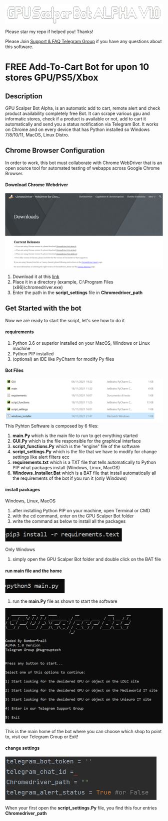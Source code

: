 <img src="Source/GPU_Scalper_Bot_ASCII.png">


Please star my repo if helped you! Thanks!

Please Join [Support & FAQ Telegram Group](https://t.me/HwGroupTech) if you have any questions about this software.

# FREE Add-To-Cart Bot for upon 10 stores GPU/PS5/Xbox

## Description
GPU Scalper Bot Alpha, is an automatic add to cart, remote alert and check product availability completely free Bot. It can scrape various gpu and informatic stores, check if a product is available or not, add to cart it automatically and send you a status notification via Telegram Bot. It works on Chrome and on every device that has Python installed so Windows 7/8/10/11, MacOS, Linux Distro.

## Chrome Browser Configuration
In order to work, this bot must collaborate with Chrome WebDriver that is an open source tool for automated testing of webapps across Google Chrome Browser.
#### Download Chrome Webdriver
<img src="Source/webdriver_download.png">

1. Download it at this [link](https://chromedriver.chromium.org/downloads)
2. Place it in a directory (example, C:\Program Files (x86)\chromedriver.exe)
3. Enter the path in the <b>script_settings</b> file in <b>Chromedriver_path</b>
## Get Started with the bot
Now we are ready to start the script, let's see how to do it
#### requirements

1. Python 3.6 or superior installed on your MacOS, Windows or Linux machine
2. Python PIP installed
3. (optional) an IDE like PyCharm for modify Py files
#### Bot Files
<img src="Source/main_files.png">
This Pyhton Software is composed by 6 files:

1. <b>main.Py</b> which is the main file to run to get evrything started
2. <b>GUI.Py</b> which is the file responsible for the graphical interface
3. <b>script_functions.Py</b> which is the "engine" file of the software
4. <b>script_settings.Py</b> which is the file that we have to modify for change settings like alert filters ecc
5. <b>requirements.txt</b> which is a TXT file that tells automatically to Python PIP what packages install (Windows, Linux, MacOS)
6. <b>Windows_Installer.Bat</b> which is a BAT file that install automatically all the requirements of the bot if you run it (only Windows)

#### install packages
Windows, Linux, MacOS
1. after installing Python PIP on your machine, open Terminal or CMD
2. with the cd command, enter on the GPU Scalper Bot folder
3. write the command as below to install all the packages
<img src="Source/bot_requirements.png">

Only Windows

1. simply open the GPU Scalper Bot folder and double click on the BAT file

#### run main file and the home

<img src="Source/first_run.png">

1. run the <b>main.Py</b> file as shown to start the software 

<img src="Source/bot_home.png">

This is the main home of the bot where you can choose which shop to point to, visit our Telegram Group or Exit!

#### change settings

<img src="Source/settings_guide.png">

When your first open the <b>script_settings.Py</b> file, you find this four entries
<b>Chromedriver_path</b>

